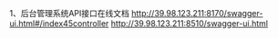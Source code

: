 1、后台管理系统API接口在线文档
    http://39.98.123.211:8170/swagger-ui.html#/index45controller
    http://39.98.123.211:8510/swagger-ui.html